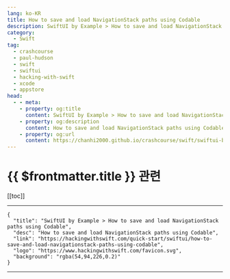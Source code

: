 ```yaml
---
lang: ko-KR
title: How to save and load NavigationStack paths using Codable
description: SwiftUI by Example > How to save and load NavigationStack paths using Codable
category:
  - Swift
tag: 
  - crashcourse
  - paul-hudson
  - swift
  - swiftui
  - hacking-with-swift
  - xcode
  - appstore
head:
  - - meta:
    - property: og:title
      content: SwiftUI by Example > How to save and load NavigationStack paths using Codable
    - property: og:description
      content: How to save and load NavigationStack paths using Codable
    - property: og:url
      content: https://chanhi2000.github.io/crashcourse/swift/swiftui-by-example/13-navigation/how-to-save-and-load-navigationstack-paths-using-codable.html
---
```


# {{ $frontmatter.title }} 관련

[[toc]]

---

```component VPCard
{
  "title": "SwiftUI by Example > How to save and load NavigationStack paths using Codable",
  "desc": "How to save and load NavigationStack paths using Codable",
  "link": "https://hackingwithswift.com/quick-start/swiftui/how-to-save-and-load-navigationstack-paths-using-codable",
  "logo": "https://www.hackingwithswift.com/favicon.svg",
  "background": "rgba(54,94,226,0.2)"
}
```

---

<TagLinks />